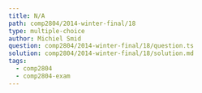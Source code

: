 ```yaml
---
title: N/A
path: comp2804/2014-winter-final/18
type: multiple-choice
author: Michiel Smid
question: comp2804/2014-winter-final/18/question.ts
solution: comp2804/2014-winter-final/18/solution.md
tags:
  - comp2804
  - comp2804-exam
---
```

